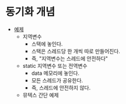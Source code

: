 # 동기화 개념

- [예제](./mutex1.cpp)
  - 지역변수
    - 스택에 놓인다. 
    - 스택은 스레드당 한 개씩 따로 만들어진다. 
    - 즉, "지역변수는 스레드에 안전하다"
  - static 지역변수 또는 전역변수
    - data 메모리에 놓인다. 
    - 모든 스레드가 공유한다. 
    - 즉, 스레드에 안전하지 않다.
  - 뮤텍스 간단 예제
